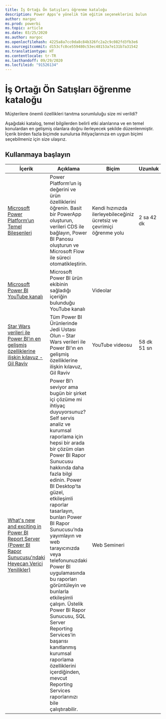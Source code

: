```yaml
---
title: İş Ortağı Ön Satışları öğrenme kataloğu
description: Power Apps’e yönelik tüm eğitim seçeneklerini bulun
author: margoc
ms.prod: powerbi
ms.topic: article
ms.date: 03/25/2020
ms.author: margoc
ms.openlocfilehash: 4225a8a7cc0da8c84b326fc2a2c9c082fd3fb3e6
ms.sourcegitcommit: d153cfc0ce559480c53ec48153a7e131b7a31542
ms.translationtype: HT
ms.contentlocale: tr-TR
ms.lasthandoff: 09/29/2020
ms.locfileid: "91526134"
---
```

# <a name="partner-pre-sales-learning-catalog"></a>İş Ortağı Ön Satışları öğrenme kataloğu

Müşterilere önemli özellikleri tanıtma sorumluluğu size mi verildi? 

Aşağıdaki katalog, temel bilgilerden belirli etki alanlarına ve en temel konulardan en gelişmiş olanlara doğru ilerleyecek şekilde düzenlenmiştir. İçerik birden fazla biçimde sunulursa ihtiyaçlarınıza en uygun biçimi seçebilmeniz için size ulaşırız.

## <a name="get-started"></a>Kullanmaya başlayın<a name="get-started"></a>
| İçerik  | Açıklama | Biçim  | Uzunluk   |
|-------------------------------------------------------------------------------------------------------------------------------------|-------------------------------------------------------------------------------------------------------------------------------------------------------------------------------------------------------------------------------------------------------------------------------------------------------------------------------------------------------------------------------------------------------------------------------------------------------------------------------------------------------------------------------------------------------------------|---------------------------------------|-------------|
| [Microsoft Power Platform’un Temel Bileşenleri](/learn/paths/power-plat-fundamentals/)   | Power Platform’un iş değerini ve ürün özelliklerini öğrenin. Basit bir PowerApp oluşturun, verileri CDS ile bağlayın, Power BI Panosu oluşturun ve Microsoft Flow ile süreci otomatikleştirin.   | Kendi hızınızda ilerleyebileceğiniz ücretsiz ve çevrimiçi öğrenme yolu | 2 sa 42 dk   |
| [Microsoft Power BI YouTube kanalı](https://www.youtube.com/user/mspowerbi/videos)                                                 | Microsoft Power BI ürün ekibinin sağladığı içeriğin bulunduğu YouTube kanalı  | Videolar |             |
| [Star Wars verileri ile Power BI’ın en gelişmiş özelliklerine ilişkin kılavuz - Gil Raviv](https://www.youtube.com/watch?v=r0Qk5V8dvgg) | Tüm Power BI Ürünlerinde Jedi Ustası Olun – Star Wars verileri ile Power BI’ın en gelişmiş özelliklerine ilişkin kılavuz, Gil Raviv  | YouTube videosu   | 58 dk 51 sn |
| [What's new and exciting in Power BI Report Server (Power BI Rapor Sunucusu'ndaki Heyecan Verici Yenilikler)](https://info.microsoft.com/whats-new-powerbi-report-server-ondemand.html)       | Power BI’ı seviyor ama bugün bir şirket içi çözüme mi ihtiyaç duyuyorsunuz? Self servis analiz ve kurumsal raporlama için hepsi bir arada bir çözüm olan Power BI Rapor Sunucusu hakkında daha fazla bilgi edinin. Power BI Desktop’ta güzel, etkileşimli raporlar tasarlayın, bunları Power BI Rapor Sunucusu’nda yayımlayın ve web tarayıcınızda veya telefonunuzdaki Power BI uygulamasında bu raporları görüntüleyin ve bunlarla etkileşimli çalışın. Üstelik Power BI Rapor Sunucusu, SQL Server Reporting Services’in başarısı kanıtlanmış kurumsal raporlama özelliklerini içerdiğinden, mevcut Reporting Services raporlarınızı bile çalıştırabilir. | Web Semineri   |             |